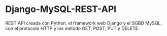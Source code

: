 # Django-MySQL-REST-API

REST API creada con Python, el framework web Django y el SGBD MySQL, con el protocolo HTTP y los método GET, POST, PUT y DELETE.
